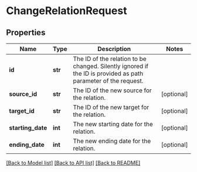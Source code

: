 # ChangeRelationRequest

## Properties
Name | Type | Description | Notes
------------ | ------------- | ------------- | -------------
**id** | **str** | The ID of the relation to be changed. Silently ignored if the ID is provided as path parameter of the request. | 
**source_id** | **str** | The ID of the new source for the relation. | [optional] 
**target_id** | **str** | The ID of the new target for the relation. | [optional] 
**starting_date** | **int** | The new starting date for the relation. | [optional] 
**ending_date** | **int** | The new ending date for the relation. | [optional] 

[[Back to Model list]](../README.md#documentation-for-models) [[Back to API list]](../README.md#documentation-for-api-endpoints) [[Back to README]](../README.md)

